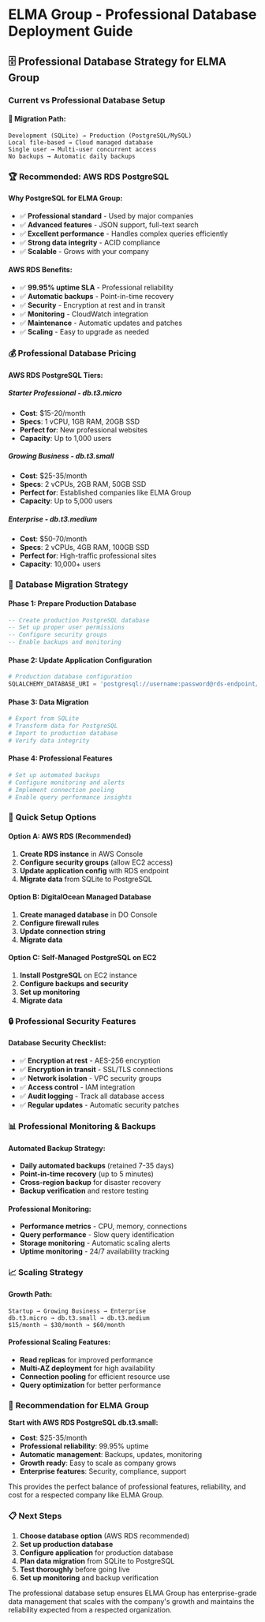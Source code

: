 # ELMA Group - Professional Database Deployment Guide

## 🗄️ Professional Database Strategy for ELMA Group

### Current vs Professional Database Setup

#### 🔄 **Migration Path:**
```
Development (SQLite) → Production (PostgreSQL/MySQL)
Local file-based → Cloud managed database
Single user → Multi-user concurrent access
No backups → Automatic daily backups
```

### 🏆 Recommended: AWS RDS PostgreSQL

#### **Why PostgreSQL for ELMA Group:**
- ✅ **Professional standard** - Used by major companies
- ✅ **Advanced features** - JSON support, full-text search
- ✅ **Excellent performance** - Handles complex queries efficiently
- ✅ **Strong data integrity** - ACID compliance
- ✅ **Scalable** - Grows with your company

#### **AWS RDS Benefits:**
- ✅ **99.95% uptime SLA** - Professional reliability
- ✅ **Automatic backups** - Point-in-time recovery
- ✅ **Security** - Encryption at rest and in transit
- ✅ **Monitoring** - CloudWatch integration
- ✅ **Maintenance** - Automatic updates and patches
- ✅ **Scaling** - Easy to upgrade as needed

### 💰 **Professional Database Pricing**

#### **AWS RDS PostgreSQL Tiers:**

##### **Starter Professional** - db.t3.micro
- **Cost**: $15-20/month
- **Specs**: 1 vCPU, 1GB RAM, 20GB SSD
- **Perfect for**: New professional websites
- **Capacity**: Up to 1,000 users

##### **Growing Business** - db.t3.small  
- **Cost**: $25-35/month
- **Specs**: 2 vCPUs, 2GB RAM, 50GB SSD
- **Perfect for**: Established companies like ELMA Group
- **Capacity**: Up to 5,000 users

##### **Enterprise** - db.t3.medium
- **Cost**: $50-70/month
- **Specs**: 2 vCPUs, 4GB RAM, 100GB SSD
- **Perfect for**: High-traffic professional sites
- **Capacity**: 10,000+ users

### 🔧 **Database Migration Strategy**

#### **Phase 1: Prepare Production Database**
```sql
-- Create production PostgreSQL database
-- Set up proper user permissions
-- Configure security groups
-- Enable backups and monitoring
```

#### **Phase 2: Update Application Configuration**
```python
# Production database configuration
SQLALCHEMY_DATABASE_URI = 'postgresql://username:password@rds-endpoint/elmagroup_db'
```

#### **Phase 3: Data Migration**
```bash
# Export from SQLite
# Transform data for PostgreSQL
# Import to production database
# Verify data integrity
```

#### **Phase 4: Professional Features**
```bash
# Set up automated backups
# Configure monitoring and alerts
# Implement connection pooling
# Enable query performance insights
```

### 🚀 **Quick Setup Options**

#### **Option A: AWS RDS (Recommended)**
1. **Create RDS instance** in AWS Console
2. **Configure security groups** (allow EC2 access)
3. **Update application config** with RDS endpoint
4. **Migrate data** from SQLite to PostgreSQL

#### **Option B: DigitalOcean Managed Database**
1. **Create managed database** in DO Console
2. **Configure firewall rules**
3. **Update connection string**
4. **Migrate data**

#### **Option C: Self-Managed PostgreSQL on EC2**
1. **Install PostgreSQL** on EC2 instance
2. **Configure backups and security**
3. **Set up monitoring**
4. **Migrate data**

### 🔒 **Professional Security Features**

#### **Database Security Checklist:**
- ✅ **Encryption at rest** - AES-256 encryption
- ✅ **Encryption in transit** - SSL/TLS connections
- ✅ **Network isolation** - VPC security groups
- ✅ **Access control** - IAM integration
- ✅ **Audit logging** - Track all database access
- ✅ **Regular updates** - Automatic security patches

### 📊 **Professional Monitoring & Backups**

#### **Automated Backup Strategy:**
- **Daily automated backups** (retained 7-35 days)
- **Point-in-time recovery** (up to 5 minutes)
- **Cross-region backup** for disaster recovery
- **Backup verification** and restore testing

#### **Professional Monitoring:**
- **Performance metrics** - CPU, memory, connections
- **Query performance** - Slow query identification
- **Storage monitoring** - Automatic scaling alerts
- **Uptime monitoring** - 24/7 availability tracking

### 📈 **Scaling Strategy**

#### **Growth Path:**
```
Startup → Growing Business → Enterprise
db.t3.micro → db.t3.small → db.t3.medium
$15/month → $30/month → $60/month
```

#### **Professional Scaling Features:**
- **Read replicas** for improved performance
- **Multi-AZ deployment** for high availability
- **Connection pooling** for efficient resource use
- **Query optimization** for better performance

### 🎯 **Recommendation for ELMA Group**

**Start with AWS RDS PostgreSQL db.t3.small:**
- **Cost**: $25-35/month
- **Professional reliability**: 99.95% uptime
- **Automatic management**: Backups, updates, monitoring
- **Growth ready**: Easy to scale as company grows
- **Enterprise features**: Security, compliance, support

This provides the perfect balance of professional features, reliability, and cost for a respected company like ELMA Group.

### 📋 **Next Steps**

1. **Choose database option** (AWS RDS recommended)
2. **Set up production database** 
3. **Configure application** for production database
4. **Plan data migration** from SQLite to PostgreSQL
5. **Test thoroughly** before going live
6. **Set up monitoring** and backup verification

The professional database setup ensures ELMA Group has enterprise-grade data management that scales with the company's growth and maintains the reliability expected from a respected organization.
